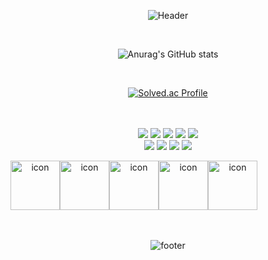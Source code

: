 <div align="center">

![Header](https://capsule-render.vercel.app/api?type=waving&color=87cefa&height=180&section=header&text=Hello!%20I'm%20JiYoung&fontSize=60&fontColor=fcfcfc)
  
<br>
  
![Anurag's GitHub stats](https://github-readme-stats.vercel.app/api?username=easyoungcode&show_icons=true&theme=flag-india)
  
<br>
  
[![Solved.ac Profile](http://mazassumnida.wtf/api/v2/generate_badge?boj=ez0)](https://solved.ac/profile/ez0)
  
<br><br>
<img src="https://img.shields.io/badge/html5-E34F26?style=for-the-badge&logo=html5&logoColor=white"> 
<img src="https://img.shields.io/badge/css3-1572B6?style=for-the-badge&logo=css3&logoColor=white"> 
<img src="https://img.shields.io/badge/javascript-F7DF1E?style=for-the-badge&logo=javascript&logoColor=black"> 
<img src="https://img.shields.io/badge/jquery-0769AD?style=for-the-badge&logo=jquery&logoColor=white"> 
<img src="https://img.shields.io/badge/mysql-4479A1?style=for-the-badge&logo=mysql&logoColor=white">
<br>
<img src="https://img.shields.io/badge/amazonaws-FF9900?style=for-the-badge&logo=amazonaws&logoColor=white"> 
<img src="https://img.shields.io/badge/spring-6DB33F?style=for-the-badge&logo=spring&logoColor=white"> 
<img src="https://img.shields.io/badge/springboot-6DB33F?style=for-the-badge&logo=springboot&logoColor=white">
<img src="https://img.shields.io/badge/bootstrap-7952B3?style=for-the-badge&logo=bootstrap&logoColor=white">
<br>
<div style="display: flex; align-items: flex-start;"><img src="https://techstack-generator.vercel.app/java-icon.svg" alt="icon" width="79" height="79" /><img src="https://techstack-generator.vercel.app/js-icon.svg" alt="icon" width="79" height="79" /><img src="https://techstack-generator.vercel.app/mysql-icon.svg" alt="icon" width="79" height="79" /><img src="https://techstack-generator.vercel.app/aws-icon.svg" alt="icon" width="79" height="79" /><img src="https://techstack-generator.vercel.app/github-icon.svg" alt="icon" width="79" height="79" /></div>
<br><br>
  
![footer](https://capsule-render.vercel.app/api?section=footer&type=waving&color=87cefa)
  
</div>
